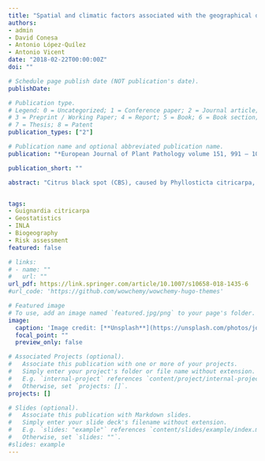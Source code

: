 ```yaml
---
title: "Spatial and climatic factors associated with the geographical distribution of citrus black spot disease in South Africa. A Bayesian latent Gaussian model approach"
authors:
- admin
- David Conesa
- Antonio López-Quílez
- Antonio Vicent
date: "2018-02-22T00:00:00Z"
doi: ""

# Schedule page publish date (NOT publication's date).
publishDate: 

# Publication type.
# Legend: 0 = Uncategorized; 1 = Conference paper; 2 = Journal article;
# 3 = Preprint / Working Paper; 4 = Report; 5 = Book; 6 = Book section;
# 7 = Thesis; 8 = Patent
publication_types: ["2"]

# Publication name and optional abbreviated publication name.
publication: "*European Journal of Plant Pathology volume 151, 991 – 1007*"

publication_short: ""

abstract: "Citrus black spot (CBS), caused by Phyllosticta citricarpa, is the main fungal disease affecting this crop and quarantine measures have been implemented. The role of climate as a limiting factor for the establishment and spread of CBS to new areas has been debated, but previous studies did not address the effects of spatial factors in the geographic distribution of the disease. The effects of climatic and spatial factors were studied using South Africa as a case study, due to its diversity of climates within citrus-growing regions. Georeferenced datasets of CBS presence/absence in citrus areas were assembled for two stages of the epidemic: 1950 and 2014. Climatic variables were obtained from the WorldClim database. Moran’s I and Geary’s C analyses indicated that CBS distribution data presented significant spatial autocorrelation, particularly in 2014. Collinearity was detected among climatic variables. Spatial logistic regressions, particular case of latent Gaussian models, were fitted to CBS presence/absence in 1950 or 2014 with the Integrated Nested Laplace Approximation methodology. Principal components (PCs) or pre-selection of climatic variables based on their correlation coefficients were used to cope with collinearity. Spatial effects were incorporated with a geostatistical term. In general, the models indicated a positive relationship between CBS presence and climatic variables or PCs associated with warm temperatures and high precipitation. Nevertheless, in 1950, models that also included a spatial effect outperformed those with climatic variables only. Problems of model convergence were detected in 2014 due to the strong spatial structure of CBS distribution data. The consequences of ignoring spatial dependence to estimate the potential geographical range of CBS are discussed."


tags:
- Guignardia citricarpa
- Geostatistics
- INLA
- Biogeography
- Risk assessment
featured: false

# links:
# - name: ""
#   url: ""
url_pdf: https://link.springer.com/article/10.1007/s10658-018-1435-6
#url_code: 'https://github.com/wowchemy/wowchemy-hugo-themes'

# Featured image
# To use, add an image named `featured.jpg/png` to your page's folder. 
image:
  caption: 'Image credit: [**Unsplash**](https://unsplash.com/photos/jdD8gXaTZsc)'
  focal_point: ""
  preview_only: false

# Associated Projects (optional).
#   Associate this publication with one or more of your projects.
#   Simply enter your project's folder or file name without extension.
#   E.g. `internal-project` references `content/project/internal-project/index.md`.
#   Otherwise, set `projects: []`.
projects: []

# Slides (optional).
#   Associate this publication with Markdown slides.
#   Simply enter your slide deck's filename without extension.
#   E.g. `slides: "example"` references `content/slides/example/index.md`.
#   Otherwise, set `slides: ""`.
#slides: example
---
```



